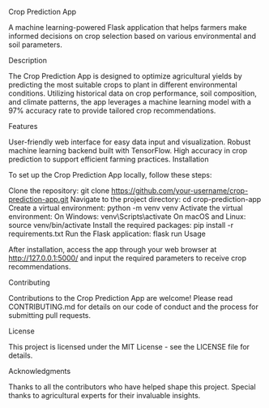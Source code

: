 Crop Prediction App

A machine learning-powered Flask application that helps farmers make informed decisions on crop selection based on various environmental and soil parameters.

Description

The Crop Prediction App is designed to optimize agricultural yields by predicting the most suitable crops to plant in different environmental conditions. Utilizing historical data on crop performance, soil composition, and climate patterns, the app leverages a machine learning model with a 97% accuracy rate to provide tailored crop recommendations.

Features

User-friendly web interface for easy data input and visualization.
Robust machine learning backend built with TensorFlow.
High accuracy in crop prediction to support efficient farming practices.
Installation

To set up the Crop Prediction App locally, follow these steps:

Clone the repository:
git clone https://github.com/your-username/crop-prediction-app.git
Navigate to the project directory:
cd crop-prediction-app
Create a virtual environment:
python -m venv venv
Activate the virtual environment:
On Windows:
venv\Scripts\activate
On macOS and Linux:
source venv/bin/activate
Install the required packages:
pip install -r requirements.txt
Run the Flask application:
flask run
Usage

After installation, access the app through your web browser at http://127.0.0.1:5000/ and input the required parameters to receive crop recommendations.

Contributing

Contributions to the Crop Prediction App are welcome! Please read CONTRIBUTING.md for details on our code of conduct and the process for submitting pull requests.

License

This project is licensed under the MIT License - see the LICENSE file for details.

Acknowledgments

Thanks to all the contributors who have helped shape this project.
Special thanks to agricultural experts for their invaluable insights.
